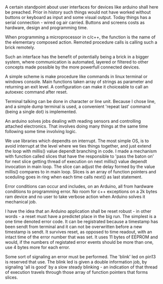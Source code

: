 A certain standpoint about user interfaces for devices like arduino shall here be preached. Prior in history such things would not have worked without buttons or keyboard as input and some visual output. Today things has a serial connection - wired og air carried. Buttons and screens costs as hardware, design and programming time.


When programming a microprocessor in c/c++, the function is the name of the elementary composed action. Remoted procedure calls is calling such a brick remotely.


Such an interface has the benefit of potentially being a brick in a bigger system, where communication is automated, layered or filtered to other concepts made possible by the more powerfull connected devices.


A simple scheme is make procedure like commands in linux terminal or windows console. Main functions taken array of strings as parameter and returning an exit level. A configuration can make it choiceable to call an autoexec command after reset.


Terminal talking can be done in character or line unit. Because I chose line, and a simple dump terminal is used, a convenient 'repeat last' command (being a single dot) is implemented.


An arduino solves jobs dealing with reading sensors and controlling attached electronics. That involves doing many things at the same time following some time involving logic.


We use libraries which dependts on interrupt. The most simple OS, is to avoid interrupt at the level where we ties things together, and just extend the loop with millis() value dependt branching in code. I made a mechanism with function called slices that have the responsible to 'pass the baton on' for next slice getting thread of execution on next millis() value dependt invocation in main loop. The slice can adjust the delay formed by the value millis() compares to in main loop. Slices is an array of function pointers and sceduling goes in ring when each time calls next() as last statement.


Error conditions can occur and includes, on an Arduino, all from hardware conditions to programming error. No room for c++ exceptions on a 2k bytes ram device and no user to take verbose action when Arduino solves it mechanical job.


I have the idea that an Arduino application shall be reset robust - in other words - a reset must have a predictet place in the big run.
The simplest is a one time denoted error code. It can be registrated because a timestamp has been sendt from terminal and it can not be overwritten before a new timestamp is sendt. It survives reset, as opposed to time readout, with an intact time of the error number that was set. It uses 11 bytes of EEPROM and would, if the numbers of registated error events should be more than one, use 4 bytes more for each error.


Some sort of signaling an error must be performed. The 'blink' led on pin13 is reserved that use. The blink led is given a double information job, by signaling 'all is good' by a slow steady blinking - an indication of that thread of execution travels through those array of function pointers that forms slices.     

